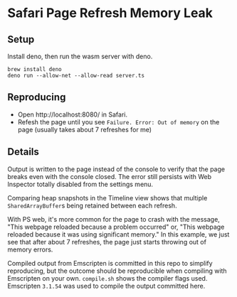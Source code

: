 # Safari Page Refresh Memory Leak

## Setup

Install deno, then run the wasm server with deno.

```
brew install deno
deno run --allow-net --allow-read server.ts
```

## Reproducing

- Open http://localhost:8080/ in Safari.
- Refesh the page until you see `Failure. Error: Out of memory` on the page (usually takes about 7 refreshes for me)

## Details

Output is written to the page instead of the console to verify that the page breaks even with the console closed. The error still persists with Web Inspector totally disabled from the settings menu.

Comparing heap snapshots in the Timeline view shows that multiple `SharedArrayBuffer`s being retained between each refresh.

With PS web, it's more common for the page to crash with the message, "This webpage reloaded because a problem occurred" or, "This webpage reloaded because it was using significant memory." In this example, we just see that after about 7 refreshes, the page just starts throwing out of memory errors.

Compiled output from Emscripten is committed in this repo to simplify reproducing, but the outcome should be reproducible when compiling with Emscripten on your own. `compile.sh` shows the compiler flags used. Emscripten `3.1.54` was used to compile the output committed here.
